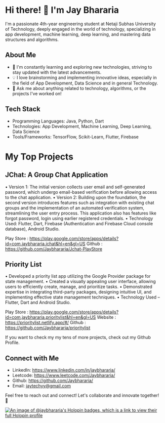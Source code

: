 # Hi there! 👋 I'm Jay Bhararia

I'm a passionate 4th-year engineering student at Netaji Subhas University of Technology, deeply engaged in the world of technology, specializing in app development, machine learning, deep learning, and mastering data structures and algorithms.

## About Me

- 🌱 I'm constantly learning and exploring new technologies, striving to stay updated with the latest advancements.
- 💡 I love brainstorming and implementing innovative ideas, especially in the field of App Development, Data Science and in general Technology.
- 💬 Ask me about anything related to technology, algorithms, or the projects I've worked on!

## Tech Stack

- Programming Languages: Java, Python, Dart
- Technologies:  App Development, Machine Learning, Deep Learning, Data Science
- Tools/Frameworks: TensorFlow, Scikit-Learn, Flutter, Firebase

# My Top Projects

## JChat: A Group Chat Application
•	Version 1: The initial version collects user email and self-generated password, which undergo email-based verification before allowing access to the chat application.
•	Version 2: Building upon the foundation, the second version introduces features such as integration with existing chat groups and the implementation of an automated verification system, streamlining the user entry process. This application also has features like forgot password, login using earlier registered credentials.
•	Technology Used: Flutter, Dart, Firebase (Authentication and Firebase Cloud console database), Android Studio.

Play Store : https://play.google.com/store/apps/details?id=com.jaybhararia.jchat&hl=en&gl=US
Github : https://github.com/Jaybhararia/Jchat-PlayStore

## Priority List
•	Developed a priority list app utilizing the Google Provider package for state management.
•	Created a visually appealing user interface, allowing users to efficiently create, manage, and prioritize tasks.
•	Demonstrated expertise in integrating third-party packages, designing intuitive UI, and implementing effective state management techniques.
•	Technology Used – Flutter, Dart and Android Studio.

Play Store : https://play.google.com/store/apps/details?id=com.jaybhararia.prioritylist&hl=en&gl=US
Website : https://prioritylist.netlify.app/#/
Github : https://github.com/Jaybhararia/prioritylist

If you want to check my my tens of more projects, check out my Github Profile.

## Connect with Me

- LinkedIn: https://www.linkedin.com/in/jaybhararia/
- Leetcode: https://www.leetcode.com/Jaybhararia/
- Github: https://github.com/Jaybhararia/
- Email: jaytechyy@gmail.com

Feel free to reach out and connect! Let's collaborate and innovate together! 🚀


[![An image of @jaybhararia's Holopin badges, which is a link to view their full Holopin profile](https://holopin.me/jaybhararia)](https://holopin.io/@jaybhararia)
